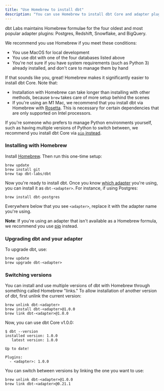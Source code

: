 ```yaml
---
title: "Use Homebrew to install dbt"
description: "You can use Homebrew to install dbt Core and adapter plugins from the command line."
---
```


dbt Labs maintains Homebrew formulae for the four oldest and most popular adapter plugins: Postgres, Redshift, Snowflake, and BigQuery.

We recommend you use Homebrew if you meet these conditions:

- You use MacOS for local development
- You use dbt with one of the four databases listed above
- You're not sure if you have system requirements (such as Python 3) already installed, and don't care to manage them by hand

If that sounds like you, great! Homebrew makes it significantly easier to install dbt Core. Note that:

- Installation with Homebrew can take longer than installing with other methods, because `brew` takes care of more setup behind the scenes
- If you're using an M1 Mac, we recommend that you install dbt via Homebrew with [Rosetta](https://support.apple.com/en-us/HT211861). This is necessary for certain dependencies that are only supported on Intel processors.

If you're someone who prefers to manage Python environments yourself, such as having multiple versions of Python to switch between, we recommend you install dbt Core via [`pip` instead](install/pip).

### Installing with Homebrew

Install [Homebrew](http://brew.sh/). Then run this one-time setup:

```shell
brew update
brew install git
brew tap dbt-labs/dbt
```

Now you're ready to install dbt. Once you know [which adapter](available-adapters) you're using, you can install it as `dbt-<adapter>`. For instance, if using Postgres:

```shell
brew install dbt-postgres
```

Everywhere below that you see `<adapter>`, replace it with the adapter name you're using.

**Note**: If you're using an adapter that isn't available as a Homebrew formula, we recommend you use [pip](install/pip) instead.

### Upgrading dbt and your adapter

To upgrade dbt, use:

```shell
brew update
brew upgrade dbt-<adapter>
```

### Switching versions

You can install and use multiple versions of dbt with Homebrew through something called Homebrew "links." To allow installation of another version of dbt, first unlink the current version:

```shell
brew unlink dbt-<adapter>
brew install dbt-<adapter>@1.0.0
brew link dbt-<adapter>@1.0.0
```

Now, you can use dbt Core v1.0.0:

```shell
$ dbt --version
installed version: 1.0.0
   latest version: 1.0.0

Up to date!

Plugins:
  - <adapter>: 1.0.0
```

You can switch between versions by linking the one you want to use:

```shell
brew unlink dbt-<adapter>@1.0.0
brew link dbt-<adapter>@0.21.1
```
